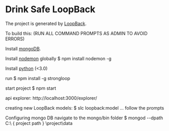 # Drink Safe LoopBack

The project is generated by [LoopBack](http://loopback.io).

To build this: (RUN ALL COMMAND PROMPTS AS ADMIN TO AVOID ERRORS)

  Install [mongoDB](https://www.mongodb.org/downloads#production).

  Install [nodemon](https://github.com/remy/nodemon) globally
    $ npm install nodemon -g
    
  Install [python](https://www.python.org/ftp/python/2.7.10/python-2.7.10.msi) (<3.0) 

run
  $ npm install -g strongloop

start project
  $ npm start

api explorer:
  http://localhost:3000/explorer/

creating new LoopBack models:
  $ slc loopback:model
  ... follow the prompts


Configuring mongo DB
 navigate to the mongo/bin   folder
	$ mongod --dpath C:\ { project path } \project\data
